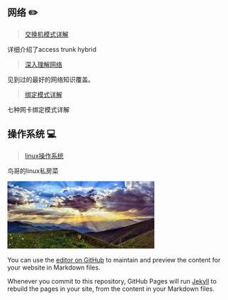 

## 网络 :pencil2:


> [交换机模式详解](https://blog.csdn.net/JesseYoung/article/details/40047749)

详细介绍了access trunk hybrid

> [深入理解网络](https://wizardforcel.gitbooks.io/network-basic/content/11.html)

见到过的最好的网络知识覆盖。

> [绑定模式详解](https://blog.csdn.net/wuweilong/article/details/39720571)

七种网卡绑定模式详解

## 操作系统 :computer:

> [linux操作系统](https://wizardforcel.gitbooks.io/vbird-linux-basic-4e/content/147.html)

鸟哥的linux私房菜

<img src="https://github.com/kmhealm/kmhealm.github.io/blob/master/images/shine.jpg" />






You can use the [editor on GitHub](https://github.com/kmhealm/kmhealm.github.io/edit/master/index.md) to maintain and preview the content for your website in Markdown files.

Whenever you commit to this repository, GitHub Pages will run [Jekyll](https://jekyllrb.com/) to rebuild the pages in your site, from the content in your Markdown files.


